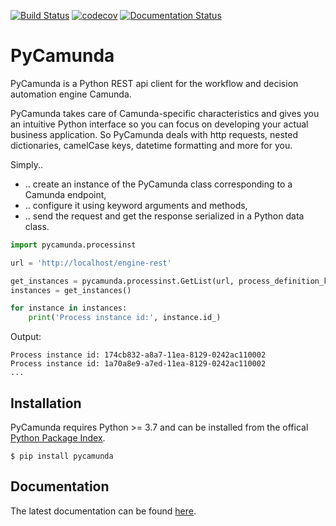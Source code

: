 [![Build Status](https://travis-ci.com/pklauke/pycamunda.svg?branch=master)](https://travis-ci.com/pklauke/pycamunda)
[![codecov](https://codecov.io/gh/pklauke/pycamunda/branch/master/graph/badge.svg)](https://codecov.io/gh/pklauke/pycamunda)
[![Documentation Status](https://readthedocs.org/projects/pycamunda/badge/?version=latest)](https://pycamunda.readthedocs.io/en/latest/?badge=latest)

# PyCamunda
PyCamunda is a Python REST api client for the workflow and decision automation engine Camunda. 

PyCamunda takes care of Camunda-specific characteristics and gives you an intuitive Python interface so you can focus on developing your actual business application. So PyCamunda deals with http requests, nested dictionaries, camelCase keys,  datetime formatting and more for you.

Simply..
* .. create an instance of the PyCamunda class corresponding to a Camunda endpoint,
* .. configure it using keyword arguments and methods,
* .. send the request and get the response serialized in a Python data class.

```python
import pycamunda.processinst

url = 'http://localhost/engine-rest'

get_instances = pycamunda.processinst.GetList(url, process_definition_key='MyProcess')
instances = get_instances()

for instance in instances:
    print('Process instance id:', instance.id_)
```
Output:
```console
Process instance id: 174cb832-a8a7-11ea-8129-0242ac110002
Process instance id: 1a70a8e9-a7ed-11ea-8129-0242ac110002
...
```

## Installation

PyCamunda requires Python >= 3.7 and can be installed from the offical <a href="https://pypi.org">Python Package Index</a>.

```
$ pip install pycamunda
```

## Documentation

The latest documentation can be found <a href="https://pycamunda.readthedocs.io/en/latest/index.html">here</a>.
